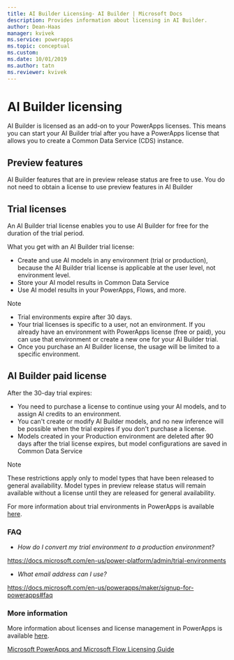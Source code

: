 ```yaml
---
title: AI Builder Licensing- AI Builder | Microsoft Docs
description: Provides information about licensing in AI Builder.
author: Dean-Haas
manager: kvivek
ms.service: powerapps
ms.topic: conceptual
ms.custom: 
ms.date: 10/01/2019
ms.author: tatn
ms.reviewer: kvivek
---
```


# AI Builder licensing

AI Builder is licensed as an add-on to your PowerApps licenses. This means you can start your AI Builder trial after you have a PowerApps license that allows you to create a Common Data Service (CDS) instance.  

## Preview features

AI Builder features that are in preview release status are free to use. You do not need to obtain a license to use preview features in AI Builder

## Trial licenses

An AI Builder trial license enables you to use  AI Builder  for free for the duration of the trial period. 

What you get with an AI Builder trial license:

- Create and use AI models in any environment (trial or production), because the AI Builder trial license is applicable at the user level, not environment level. 
- Store  your AI model results in Common Data Service
- Use AI model results in your PowerApps, Flows, and more.

> [!NOTE] 
> - Trial environments expire after 30 days.
> - Your trial licenses is specific to a user, not an environment. If you already have an environment with PowerApps license (free or paid), you can use that environment or create a new one for your AI Builder trial. 
> - Once you purchase an AI Builder license, the usage will be limited to a specific environment.

## AI Builder paid license

After the 30-day trial expires:
- You need to purchase a license to continue using your AI models, and to assign AI credits to an environment.
- You can't create or modify AI Builder models, and no new inference will be possible when the trial expires if you don't purchase a license. 
- Models created in your Production environment are deleted after 90 days after the trial license expires, but model configurations are saved in Common Data Service

> [!NOTE]  
> These restrictions apply only to model types that have been released to  general availability. Model types in preview release status will remain available without a license until they are released for general availability.  

For more information about trial environments in PowerApps is available [here](//power-platform/admin/trial-environments).

### FAQ

- *How do I convert my trial environment to a production environment?*

https://docs.microsoft.com/en-us/power-platform/admin/trial-environments

- *What email address can I use?*

https://docs.microsoft.com/en-us/powerapps/maker/signup-for-powerapps#faq

### More information

More information about licenses and license management in PowerApps is available [here](//power-platform/admin/wp-license-management).

[Microsoft PowerApps and Microsoft Flow Licensing Guide](http://download.microsoft.com/download/9/5/6/9568EFD0-403D-4AE4-95F0-7FACA2CCB2E4/PowerApps%20and%20Flow%20Licensing%20Guide%20-%20August.pdf)
